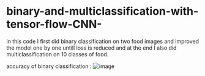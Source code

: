 # binary-and-multiclassification-with-tensor-flow-CNN-
in this code I first did binary classification on two food images and improved the model one by one untill loss is reduced and at the end I also did multiclassification on 10 classes of food.

accuracy of binary classification : ![image](https://github.com/user-attachments/assets/e6af4f51-eb9a-4320-b246-3c7cbc11c339)

